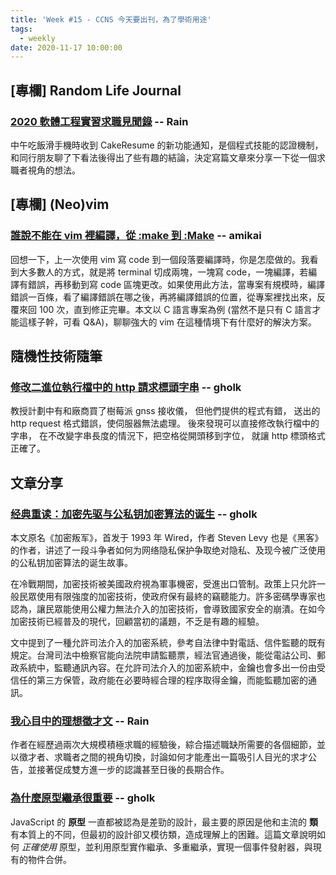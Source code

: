 ```yaml
---
title: 'Week #15 - CCNS 今天要出刊，為了學術用途'
tags:
  - weekly
date: 2020-11-17 10:00:00
---
```


## [專欄] Random Life Journal
### [2020 軟體工程實習求職見聞錄](https://medium.com/random-life-journal/%E4%BA%BA%E5%8A%9B%E8%B3%87%E6%BA%90%E5%B9%B3%E5%8F%B0%E4%B8%8A%E7%9A%84%E6%8A%80%E8%83%BD%E8%AA%8D%E8%AD%89%E6%A9%9F%E5%88%B6-1f0b6c0b4044?source=friends_link&sk=bf14fcb65fbd3184fbab5a5dcbc55991) -- Rain
中午吃飯滑手機時收到 CakeResume 的新功能通知，是個程式技能的認證機制，和同行朋友聊了下看法後得出了些有趣的結論，決定寫篇文章來分享一下從一個求職者視角的想法。

## [專欄] (Neo)vim

### [誰說不能在 vim 裡編譯，從 :make 到 :Make](https://amikai.github.io/2020/09/10/vim-make/) -- amikai
回想一下，上一次使用 vim 寫 code 到一個段落要編譯時，你是怎麼做的。我看到大多數人的方式，就是將 terminal 切成兩塊，一塊寫 code，一塊編譯，若編譯有錯誤，再移動到寫 code 區塊更改。如果使用此方法，當專案有規模時，編譯錯誤一百條，看了編譯錯誤在哪之後，再將編譯錯誤的位置，從專案裡找出來，反覆來回 100 次，直到修正完畢。本文以 C 語言專案為例 (當然不是只有 C 語言才能這樣子幹，可看 Q&A)，聊聊強大的 vim 在這種情境下有什麼好的解決方案。

## 隨機性技術隨筆

### [修改二進位執行檔中的 http 請求標頭字串](http://gholk.github.io/linux-binary-patch-http-string.html) -- gholk
教授計劃中有和廠商買了樹莓派 gnss 接收儀， 但他們提供的程式有錯， 送出的 http request 格式錯誤，使伺服器無法處理。 後來發現可以直接修改執行檔中的字串， 在不改變字串長度的情況下，把空格從開頭移到字位， 就讓 http 標頭格式正確了。

## 文章分享

### [经典重读：加密先驱与公私钥加密算法的诞生](https://www.chainnews.com/articles/515943620385.htm) -- gholk
本文原名《加密叛军》，首发于 1993 年 Wired，作者 Steven Levy 也是《黑客》的作者，讲述了一段斗争者如何为网络隐私保护争取绝对隐私、及现今被广泛使用的公私钥加密算法的诞生故事。

在冷戰期間，加密技術被美國政府視為軍事機密，受進出口管制。政策上只允許一般民眾使用有限強度的加密技術，使政府保有最終的竊聽能力。許多密碼學專家也認為，讓民眾能使用公權力無法介入的加密技術，會導致國家安全的崩潰。在如今加密技術已經普及的現代，回顧當初的議題，不乏是有趣的經驗。

文中提到了一種允許司法介入的加密系統，參考自法律中對電話、信件監聽的既有規定。台灣司法中檢察官能向法院申請監聽票，經法官通過後，能從電詁公司、郵政系統中，監聽通訊內容。在允許司法介入的加密系統中，金鑰也會多出一份由受信任的第三方保管，政府能在必要時經合理的程序取得金鑰，而能監聽加密的通訊。

### [我心目中的理想徵才文](https://hulitw.medium.com/my-ideal-job-description-d72ec9cf5d0e) -- Rain
作者在經歷過兩次大規模積極求職的經驗後，綜合描述職缺所需要的各個細節，並以徵才者、求職者之間的視角切換，討論如何才能產出一篇吸引人目光的求才公告，並接著促成雙方進一步的認識甚至日後的長期合作。

      
### [為什麼原型繼承很重要](http://top.css88.com/archives/717) -- gholk
JavaScript 的 **原型** 一直都被認為是差勁的設計，最主要的原因是他和主流的 **類** 有本質上的不同，但最初的設計卻又模彷類，造成理解上的困難。這篇文章說明如何 *正確使用* 原型，並利用原型實作繼承、多重繼承，實現一個事件發射器，與現有的物件合併。
